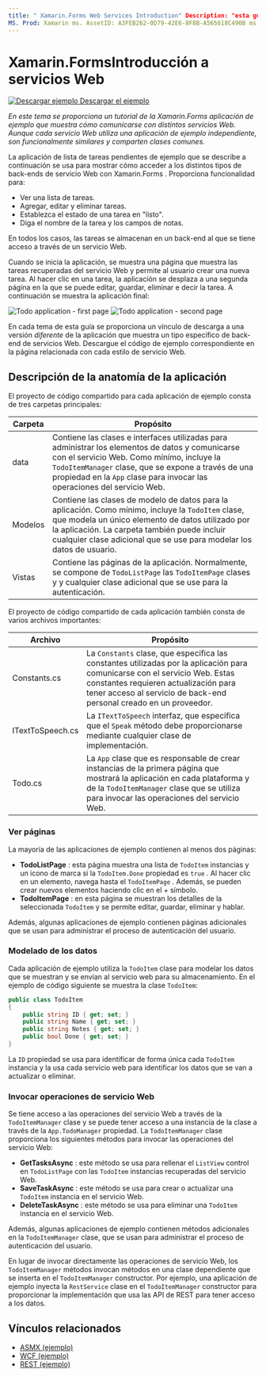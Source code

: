 ```yaml
---
title: " Xamarin.Forms Web Services Introduction" Description: "esta guía proporciona un tutorial de la Xamarin.Forms aplicación de ejemplo que muestra cómo comunicarse con diferentes servicios Web. Aunque cada servicio Web utiliza una aplicación de ejemplo independiente, son funcionalmente similares y comparten clases comunes ".
MS. Prod: Xamarin ms. AssetID: A3FEB262-0D79-42E6-8F8B-A565618C490B ms. Technology: Xamarin-Forms Author: davidbritch ms. Author: dabritch ms. Date: 02/28/2017 no-LOC: [ Xamarin.Forms , Xamarin.Essentials ]
---
```


# <a name="xamarinforms-web-services-introduction"></a>Xamarin.FormsIntroducción a servicios Web

[![Descargar ejemplo](~/media/shared/download.png) Descargar el ejemplo](https://docs.microsoft.com/samples/xamarin/xamarin-forms-samples/webservices-todorest)

_En este tema se proporciona un tutorial de la Xamarin.Forms aplicación de ejemplo que muestra cómo comunicarse con distintos servicios Web. Aunque cada servicio Web utiliza una aplicación de ejemplo independiente, son funcionalmente similares y comparten clases comunes._

La aplicación de lista de tareas pendientes de ejemplo que se describe a continuación se usa para mostrar cómo acceder a los distintos tipos de back-ends de servicio Web con Xamarin.Forms . Proporciona funcionalidad para:

- Ver una lista de tareas.
- Agregar, editar y eliminar tareas.
- Establezca el estado de una tarea en "listo".
- Diga el nombre de la tarea y los campos de notas.

En todos los casos, las tareas se almacenan en un back-end al que se tiene acceso a través de un servicio Web.

Cuando se inicia la aplicación, se muestra una página que muestra las tareas recuperadas del servicio Web y permite al usuario crear una nueva tarea. Al hacer clic en una tarea, la aplicación se desplaza a una segunda página en la que se puede editar, guardar, eliminar e decir la tarea. A continuación se muestra la aplicación final:

![](introduction-images/app-example-1.png "Todo application - first page")
![](introduction-images/app-example-2.png "Todo application - second page")

En cada tema de esta guía se proporciona un vínculo de descarga a una versión *diferente* de la aplicación que muestra un tipo específico de back-end de servicios Web. Descargue el código de ejemplo correspondiente en la página relacionada con cada estilo de servicio Web.

## <a name="understand-the-application-anatomy"></a>Descripción de la anatomía de la aplicación

El proyecto de código compartido para cada aplicación de ejemplo consta de tres carpetas principales:

|Carpeta|Propósito|
|--- |--- |
|data|Contiene las clases e interfaces utilizadas para administrar los elementos de datos y comunicarse con el servicio Web. Como mínimo, incluye la `TodoItemManager` clase, que se expone a través de una propiedad en la `App` clase para invocar las operaciones del servicio Web.|
|Modelos|Contiene las clases de modelo de datos para la aplicación. Como mínimo, incluye la `TodoItem` clase, que modela un único elemento de datos utilizado por la aplicación. La carpeta también puede incluir cualquier clase adicional que se use para modelar los datos de usuario.|
|Vistas|Contiene las páginas de la aplicación. Normalmente, se compone de `TodoListPage` las `TodoItemPage` clases y y cualquier clase adicional que se use para la autenticación.|

El proyecto de código compartido de cada aplicación también consta de varios archivos importantes:

|Archivo|Propósito|
|--- |--- |
|Constants.cs|La `Constants` clase, que especifica las constantes utilizadas por la aplicación para comunicarse con el servicio Web. Estas constantes requieren actualización para tener acceso al servicio de back-end personal creado en un proveedor.|
|ITextToSpeech.cs|La `ITextToSpeech` interfaz, que especifica que el `Speak` método debe proporcionarse mediante cualquier clase de implementación.|
|Todo.cs|La `App` clase que es responsable de crear instancias de la primera página que mostrará la aplicación en cada plataforma y de la `TodoItemManager` clase que se utiliza para invocar las operaciones del servicio Web.|

### <a name="view-pages"></a>Ver páginas

La mayoría de las aplicaciones de ejemplo contienen al menos dos páginas:

- **TodoListPage** : esta página muestra una lista de `TodoItem` instancias y un icono de marca si la `TodoItem.Done` propiedad es `true` . Al hacer clic en un elemento, navega hasta el `TodoItemPage` . Además, se pueden crear nuevos elementos haciendo clic en el *+* símbolo.
- **TodoItemPage** : en esta página se muestran los detalles de la seleccionada `TodoItem` y se permite editar, guardar, eliminar y hablar.

Además, algunas aplicaciones de ejemplo contienen páginas adicionales que se usan para administrar el proceso de autenticación del usuario.

### <a name="model-the-data"></a>Modelado de los datos

Cada aplicación de ejemplo utiliza la `TodoItem` clase para modelar los datos que se muestran y se envían al servicio web para su almacenamiento. En el ejemplo de código siguiente se muestra la clase `TodoItem`:

```csharp
public class TodoItem
{
    public string ID { get; set; }
    public string Name { get; set; }
    public string Notes { get; set; }
    public bool Done { get; set; }
}
```

La `ID` propiedad se usa para identificar de forma única cada `TodoItem` instancia y la usa cada servicio web para identificar los datos que se van a actualizar o eliminar.

### <a name="invoke-web-service-operations"></a>Invocar operaciones de servicio Web

Se tiene acceso a las operaciones del servicio Web a través de la `TodoItemManager` clase y se puede tener acceso a una instancia de la clase a través de la `App.TodoManager` propiedad. La `TodoItemManager` clase proporciona los siguientes métodos para invocar las operaciones del servicio Web:

- **GetTasksAsync** : este método se usa para rellenar el `ListView` control en `TodoListPage` con las `TodoItem` instancias recuperadas del servicio Web.
- **SaveTaskAsync** : este método se usa para crear o actualizar una `TodoItem` instancia en el servicio Web.
- **DeleteTaskAsync** : este método se usa para eliminar una `TodoItem` instancia en el servicio Web.

Además, algunas aplicaciones de ejemplo contienen métodos adicionales en la `TodoItemManager` clase, que se usan para administrar el proceso de autenticación del usuario.

En lugar de invocar directamente las operaciones de servicio Web, los `TodoItemManager` métodos invocan métodos en una clase dependiente que se inserta en el `TodoItemManager` constructor. Por ejemplo, una aplicación de ejemplo inyecta la `RestService` clase en el `TodoItemManager` constructor para proporcionar la implementación que usa las API de REST para tener acceso a los datos.

## <a name="related-links"></a>Vínculos relacionados

- [ASMX (ejemplo)](https://docs.microsoft.com/samples/xamarin/xamarin-forms-samples/webservices-todoasmx)
- [WCF (ejemplo)](https://docs.microsoft.com/samples/xamarin/xamarin-forms-samples/webservices-todowcf)
- [REST (ejemplo)](https://docs.microsoft.com/samples/xamarin/xamarin-forms-samples/webservices-todorest)
